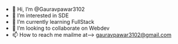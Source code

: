 - 👋 Hi, I’m @Gauravpawar3102
- 👀 I’m interested in SDE
- 🌱 I’m currently learning FullStack
- 💞️ I’m looking to collaborate on Webdev
- 📫 How to reach me mailme at--> gauravpawar3102@gmail.com

<!---
Gauravpawar3102/Gauravpawar3102 is a ✨ special ✨ repository because its `README.md` (this file) appears on your GitHub profile.
You can click the Preview link to take a look at your changes.
--->
